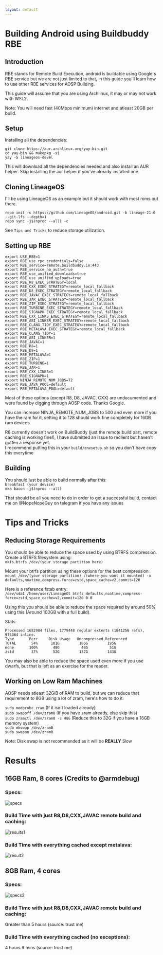 ```yaml
---
layout: default
---
```

# Building Android using Buildbuddy RBE

## Introduction

RBE stands for Remote Build Execution, android is buildable using Google's RBE service but we are not just limited to that, in this guide you'll learn how to use other RBE services for AOSP Building.

This guide will assume that you are using Archlinux, it may or may not work with WSL2.

Note: You will need fast (40Mbps minimum) internet and atleast 20GB per build. 

## Setup

Installing all the dependencies:

`git clone https://aur.archlinux.org/yay-bin.git`\
`cd yay-bin && makepkg -si`\
`yay -S lineageos-devel`

This will download all the dependencies needed and also install an AUR helper. Skip installing the aur helper if you've already installed one.

## Cloning LineageOS

I'll be using LineageOS as an example but it should work with most roms out there.

`repo init -u https://github.com/LineageOS/android.git -b lineage-21.0 --git-lfs --depth=1`\
`repo sync -j$(nproc --all) -c`

See `Tips and Tricks` to reduce storage utilization.

## Setting up RBE

```
export USE_RBE=1
export RBE_use_rpc_credentials=false
export RBE_service=remote.buildbuddy.io:443
export RBE_service_no_auth=true
export RBE_use_unified_downloads=true
export RBE_use_unified_uploads=true
export RBE_R8_EXEC_STRATEGY=local
export RBE_CXX_EXEC_STRATEGY=remote_local_fallback
export RBE_D8_EXEC_STRATEGY=remote_local_fallback
export RBE_JAVAC_EXEC_STRATEGY=remote_local_fallback
export RBE_JAR_EXEC_STRATEGY=remote_local_fallback
export RBE_ZIP_EXEC_STRATEGY=remote_local_fallback
export RBE_TURBINE_EXEC_STRATEGY=remote_local_fallback
export RBE_SIGNAPK_EXEC_STRATEGY=remote_local_fallback
export RBE_CXX_LINKS_EXEC_STRATEGY=remote_local_fallback
export RBE_ABI_LINKER_EXEC_STRATEGY=remote_local_fallback
export RBE_CLANG_TIDY_EXEC_STRATEGY=remote_local_fallback
export RBE_METALAVA_EXEC_STRATEGY=remote_local_fallback
export RBE_CLANG_TIDY=1
export RBE_ABI_LINKER=1
export RBE_JAVAC=1
export RBE_R8=1
export RBE_D8=1
export RBE_METALAVA=1
export RBE_ZIP=1
export RBE_TURBINE=1
export RBE_JAR=1
export RBE_CXX_LINKS=1
export RBE_SIGNAPK=1
export NINJA_REMOTE_NUM_JOBS=72
export RBE_JAVA_POOL=default
export RBE_METALAVA_POOL=default
```

Most of these options (except R8, D8, JAVAC, CXX) are undocumented and were found by digging through AOSP code. Thanks Google.

You can increase NINJA_REMOTE_NUM_JOBS to 500 and even more if you have the ram for it, setting it to 128 should work fine completely for 16GB ram devices.

R8 currently doesn't work on BuildBuddy (just the remote build part, remote caching is working fine!), I have submitted an issue to reclient but haven't gotten a response yet.\
I recommend putting this in your `build/envsetup.sh` so you don't have copy this everytime

## Building

You should just be able to build normally after this:\
`breakfast (your device)`\
`mka bacon -j$(nproc --all)`

That should be all you need to do in order to get a successful build, contact me on @NopeNopeGuy on telegram if you have any issues


# Tips and Tricks

## Reducing Storage Requirements

You should be able to reduce the space used by using BTRFS compression. Create a BTRFS filesystem using:\
`mkfs.btrfs /dev/(your storage partition here)`

Mount your btrfs partition using these options for the best compression: \
`mount /dev/(your storage partition) /(where you want it mounted) -o defaults,noatime,compress-force=zstd,space_cache=v2,commit=120`

Here is a reference fstab entry:\
`/dev/sda1 /home/user/LineageOS btrfs defaults,noatime,compress-force=zstd,space_cache=v2,commit=120 0 0`

Using this you should be able to reduce the space required by around 50% using this (Around 100GB with a full build).

Stats:
```
Processed 1682984 files, 1779448 regular extents (1841256 refs), 975364 inline.
Type       Perc     Disk Usage   Uncompressed Referenced  
TOTAL       54%      101G         186G         195G       
none       100%       48G          48G          51G       
zstd        37%       52G         137G         143G       
```

You may also be able to reduce the space used even more if you use dwarfs, but that is left as an exercise for the reader.

## Working on Low Ram Machines

AOSP needs atleast 32GiB of RAM to build, but we can reduce that requirement to 8GB using a lot of zram, here's how to do it:

`sudo modprobe zram` (If it isn't loaded already)\
`sudo swapoff /dev/zram0` (If you have zram already, else skip this)\
`sudo zramctl /dev/zram0 -s 48G` (Reduce this to 32G if you have a 16GB memory system)\
`sudo mkswap /dev/zram0`\
`sudo swapon /dev/zram0`

Note: Disk swap is not recommended as it will be **REALLY** Slow

# Results

## 16GB Ram, 8 cores (Credits to @armdebug)

### Specs:
![specs](https://github.com/user-attachments/assets/4cb45f91-d131-4c9f-ac59-b43dda3b2629)

### Build Time with just R8,D8,CXX,JAVAC remote build and caching:
![results1](https://github.com/user-attachments/assets/b42aec9f-89c8-4f87-b7bc-3e372713eab8)

### Build Time with everything cached except metalava:
![result2](https://github.com/user-attachments/assets/4a65667b-876d-4d28-b3ba-f3611414bda8)

## 8GB Ram, 4 cores

### Specs:
![specs2](https://github.com/user-attachments/assets/413a8def-2fe5-4d49-991b-0422fdbce007)


### Build Time with just R8,D8,CXX,JAVAC remote build and caching:
Greater than 5 hours (source: trust me)

### Build Time with everything cached (no exceptions):
4 hours 8 mins (source: trust me)
